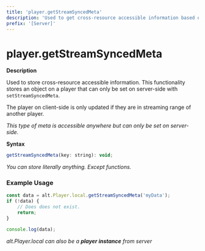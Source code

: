 ```yaml
---
title: 'player.getStreamSyncedMeta'
description: 'Used to get cross-resource accessible information based on stream in.'
prefix: '[Server]'
---
```


# player.getStreamSyncedMeta

**Description**

Used to store cross-resource accessible information. This functionality stores an object on a player that can only be set on server-side with `setStreamSyncedMeta`.

The player on client-side is only updated if they are in streaming range of another player.

_This type of meta is accessible anywhere but can only be set on server-side._

**Syntax**

```js
getStreamSyncedMeta(key: string): void;
```

_You can store literally anything. Except functions._

### Example Usage

```js
const data = alt.Player.local.getStreamSyncedMeta('myData');
if (!data) {
    // Does does not exist.
    return;
}

console.log(data);
```

_alt.Player.local can also be a **player instance** from server_
